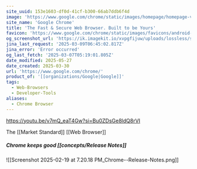 ```yaml
---
site_uuid: 153e1603-df0d-41cf-b300-66ab7ddb6f4d
image: 'https://www.google.com/chrome/static/images/homepage/homepage-v2.png'
site_name: 'Google Chrome'
title: 'The Fast & Secure Web Browser. Built to be Yours'
favicon: 'https://www.google.com/chrome/static/images/favicons/android-icon-192x192.png'
og_screenshot_url: 'https://ik.imagekit.io/xvpgfijuw/uploads/lossless/screenshots/20250527_Chrome_og_screenshot.jpeg'
jina_last_request: '2025-03-09T06:45:02.817Z'
jina_error: 'Error occurred'
og_last_fetch: '2025-03-07T05:19:01.805Z'
date_modified: 2025-05-27
date_created: 2025-03-30
url: 'https://www.google.com/chrome/'
product_of: '[[organizations/Google|Google]]'
tags:
  - Web-Browsers
  - Developer-Tools
aliases:
  - Chrome Browser
---
```


https://youtu.be/v7mQ_eaT4Gw?si=Bu0ZDsGe8ldQ8rVI

The [[Market Standard]] [[Web Browser]]

##### Chrome keeps good [[concepts/Release Notes]]
![[Screenshot 2025-02-19 at 7.20.18 PM_Chrome--Release-Notes.png]]
